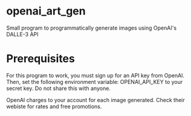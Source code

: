 # openai_art_gen
Small program to programmatically generate images using OpenAI's DALLE-3 API

# Prerequisites
For this program to work, you must sign up for an API key from OpenAI.
Then, set the following environment variable:
OPENAI_API_KEY
to your secret key. Do not share this with anyone.

OpenAI charges to your account for each image generated. Check their webiste for rates and free promotions.

